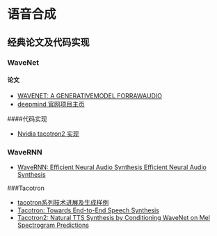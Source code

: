 # 语音合成


## 经典论文及代码实现

### WaveNet

#### 论文
- [WAVENET: A GENERATIVEMODEL FORRAWAUDIO](https://arxiv.org/pdf/1609.03499.pdf)
- [deepmind 官网项目主页](https://deepmind.com/blog/article/wavenet-generative-model-raw-audio)

####代码实现

- [Nvidia tacotron2 实现](https://github.com/NVIDIA/tacotron2)

### WaveRNN

- [WaveRNN: Efficient Neural Audio Synthesis Efficient Neural Audio Synthesis](https://arxiv.org/abs/1802.08435)

###Tacotron

- [tacotron系列技术进展及生成样例](https://google.github.io/tacotron/)
- [Tacotron: Towards End-to-End Speech Synthesis](https://arxiv.org/abs/1703.10135)
- [Tacotron2: Natural TTS Synthesis by Conditioning WaveNet on Mel Spectrogram Predictions](https://arxiv.org/abs/1712.05884)
